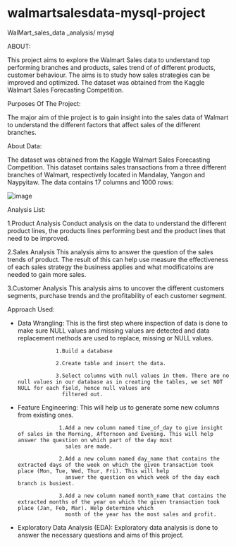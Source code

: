  # walmartsalesdata-mysql-project
 
WalMart_sales_data _analysis/ mysql

ABOUT:

  This project aims to explore the Walmart Sales data to understand top performing branches and products, sales trend of of different products, customer behaviour. The aims is to study 
  how sales strategies can be improved and optimized. The dataset was obtained from the Kaggle Walmart Sales Forecasting Competition.

Purposes Of The Project:

  The major aim of thie project is to gain insight into the sales data of Walmart to understand the different factors that affect sales of the different branches.

About Data:

   The dataset was obtained from the Kaggle Walmart Sales Forecasting Competition. This dataset contains sales transactions from a three different branches of Walmart, respectively 
   located in Mandalay, Yangon and Naypyitaw. The data contains 17 columns and 1000 rows:

![image](https://github.com/AjjappaHC/walmartsalesdata-mysql-project/assets/174999010/43eca288-5e0d-4b58-9ace-ca20ed0cf474)

Analysis List: 

  1.Product Analysis
    Conduct analysis on the data to understand the different product lines, the products lines performing best and the product lines that need to be improved.

  2.Sales Analysis
    This analysis aims to answer the question of the sales trends of product. The result of this can help use measure the effectiveness of each sales strategy the business applies and 
    what modificatoins are needed to gain more sales.

  3.Customer Analysis
    This analysis aims to uncover the different customers segments, purchase trends and the profitability of each customer segment.

Approach Used:

  * Data Wrangling: This is the first step where inspection of data is done to make sure NULL values and missing values are detected and data replacement methods are used to replace, 
                     missing or NULL values.
  
                    1.Build a database

                    2.Create table and insert the data.

                    3.Select columns with null values in them. There are no null values in our database as in creating the tables, we set NOT NULL for each field, hence null values are 
                      filtered out.
  
  * Feature Engineering: This will help us to generate some new columns from existing ones.
  
                     1.Add a new column named time_of_day to give insight of sales in the Morning, Afternoon and Evening. This will help answer the question on which part of the day most 
                       sales are made.

                     2.Add a new column named day_name that contains the extracted days of the week on which the given transaction took place (Mon, Tue, Wed, Thur, Fri). This will help 
                       answer the question on which week of the day each branch is busiest.

                     3.Add a new column named month_name that contains the extracted months of the year on which the given transaction took place (Jan, Feb, Mar). Help determine which 
                       month of the year has the most sales and profit.
  
 * Exploratory Data Analysis (EDA): Exploratory data analysis is done to answer the necessary questions and aims of this project.
